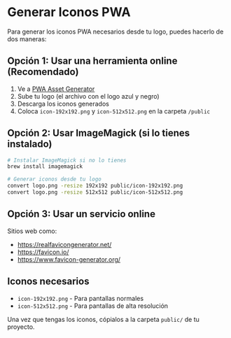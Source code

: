# Generar Iconos PWA

Para generar los iconos PWA necesarios desde tu logo, puedes hacerlo de dos maneras:

## Opción 1: Usar una herramienta online (Recomendado)

1. Ve a [PWA Asset Generator](https://www.pwabuilder.com/imageGenerator)
2. Sube tu logo (el archivo con el logo azul y negro)
3. Descarga los iconos generados
4. Coloca `icon-192x192.png` y `icon-512x512.png` en la carpeta `/public`

## Opción 2: Usar ImageMagick (si lo tienes instalado)

```bash
# Instalar ImageMagick si no lo tienes
brew install imagemagick

# Generar iconos desde tu logo
convert logo.png -resize 192x192 public/icon-192x192.png
convert logo.png -resize 512x512 public/icon-512x512.png
```

## Opción 3: Usar un servicio online

Sitios web como:

- https://realfavicongenerator.net/
- https://favicon.io/
- https://www.favicon-generator.org/

## Iconos necesarios

- `icon-192x192.png` - Para pantallas normales
- `icon-512x512.png` - Para pantallas de alta resolución

Una vez que tengas los iconos, cópialos a la carpeta `public/` de tu proyecto.
